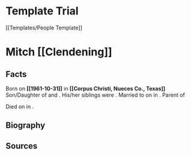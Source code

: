 # Template Trial
[[Templates/People Template]]

# Mitch [[Clendening]]
<!-- Make the last names in the title links -->

## Facts
Born on  **[[1961-10-31]]** in **[[Corpus Christi, Nueces Co., Texas]]**
Son/Daughter of <!-- Link to father --> and <!-- Link to mother-->.
His/her siblings were <!--Links to siblings -->.
Married to  <!-- Link to husband/wife--> on <!-- link to date --> in <!-- link to place -->.
Parent of <!-- Links to children --> 

Died on  **<!-- link to date -->** in **<!-- link to place -->**.

## Biography


## Sources
